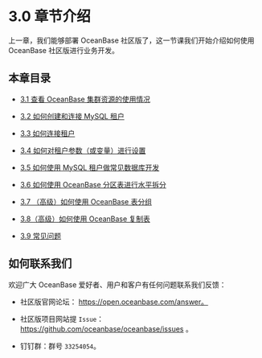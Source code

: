 3.0 章节介绍 
=============================



上一章，我们能够部署 OceanBase 社区版了，这一节课我们开始介绍如何使用 OceanBase 社区版进行业务开发。

本章目录 
----------------------

* [3.1 查看 OceanBase 集群资源的使用情况](/zh-CN/3.chapter-3-how-to-use-oceanbase-community-edition/2.3-1-view-the-usage-of-the-oceanbase-cluster-resources.md)

  

* [3.2 如何创建和连接 MySQL 租户](/zh-CN/3.chapter-3-how-to-use-oceanbase-community-edition/3.3-2-how-to-create-and-connect-a-mysql-tenant.md)

  

* [3.3 如何连接租户](/zh-CN/3.chapter-3-how-to-use-oceanbase-community-edition/4.3-3-how-to-connect-tenants.md)

  

* [3.4 如何对租户参数（或变量）进行设置](/zh-CN/3.chapter-3-how-to-use-oceanbase-community-edition/5.3-4-how-to-set-tenant-parameters.md)

  

* [3.5 如何使用 MySQL 租户做常见数据库开发](/zh-CN/3.chapter-3-how-to-use-oceanbase-community-edition/6.3-5-how-to-use-mysql-tenants-for-common-database-development.md)

  

* [3.6 如何使用 OceanBase 分区表进行水平拆分](/zh-CN/3.chapter-3-how-to-use-oceanbase-community-edition/7.3-6-how-to-split-data-horizontally-with-oceanbase-partition-table.md)

  

* [3.7 （高级）如何使用 OceanBase 表分组](/zh-CN/3.chapter-3-how-to-use-oceanbase-community-edition/8.3-7-advanced-how-to-use-oceanbase-table-grouping.md)

  

* [3.8（高级）如何使用 OceanBase 复制表](/zh-CN/3.chapter-3-how-to-use-oceanbase-community-edition/9.3-8-advanced-how-to-use-oceanbase-to-copy-tables.md)

  

* [3.9 常见问题](/zh-CN/3.chapter-3-how-to-use-oceanbase-community-edition/10.3-9-common-issues.md)

  






如何联系我们 
------------------------

欢迎广大 OceanBase 爱好者、用户和客户有任何问题联系我们反馈：

* 社区版官网论坛： https://open.oceanbase.com/answer。

  

* 社区版项目网站提 `Issue`：https://github.com/oceanbase/oceanbase/issues 。

  

* 钉钉群：群号 `33254054`。

  



